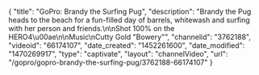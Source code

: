 {
    "title": "GoPro: Brandy the Surfing Pug",
    "description": "Brandy the Pug heads to the beach for a fun-filled day of barrels, whitewash and surfing with her person and friends.\n\nShot 100% on the HERO4\u00ae\n\nMusic\nCutty Gold \"Bowery\"",
    "channelid": "3762188",
    "videoid": "66174107",
    "date_created": "1452261600",
    "date_modified": "1470269917",
    "type": "captivate",
    "layout": "channelVideo",
    "url": "\/gopro\/gopro-brandy-the-surfing-pug\/3762188-66174107"
}